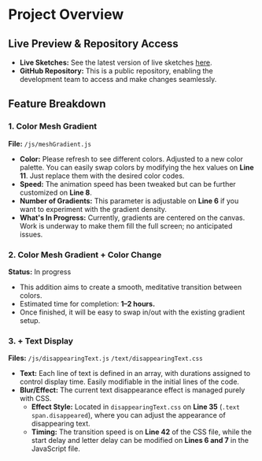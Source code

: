 # Project Overview

## Live Preview & Repository Access
- **Live Sketches:** See the latest version of live sketches [here](https://nyt-election-meditation-2024.netlify.app/).
- **GitHub Repository:** This is a public repository, enabling the development team to access and make changes seamlessly.

## Feature Breakdown

### 1. Color Mesh Gradient
**File:** `/js/meshGradient.js`

- **Color:** Please refresh to see different colors. Adjusted to a new color palette. You can easily swap colors by modifying the hex values on **Line 11**. Just replace them with the desired color codes.
- **Speed:** The animation speed has been tweaked but can be further customized on **Line 8**.
- **Number of Gradients:** This parameter is adjustable on **Line 6** if you want to experiment with the gradient density.
- **What's In Progress:** Currently, gradients are centered on the canvas. Work is underway to make them fill the full screen; no anticipated issues.

### 2. Color Mesh Gradient + Color Change
**Status:** In progress

- This addition aims to create a smooth, meditative transition between colors.
- Estimated time for completion: **1–2 hours.**
- Once finished, it will be easy to swap in/out with the existing gradient setup.

### 3. + Text Display
**Files:** `/js/disappearingText.js` `/text/disappearingText.css`

- **Text:** Each line of text is defined in an array, with durations assigned to control display time. Easily modifiable in the initial lines of the code.
- **Blur/Effect:** The current text disappearance effect is managed purely with CSS.
  - **Effect Style:** Located in `disappearingText.css` on **Line 35** (`.text span.disappeared`), where you can adjust the appearance of disappearing text.
  - **Timing:** The transition speed is on **Line 42** of the CSS file, while the start delay and letter delay can be modified on **Lines 6 and 7** in the JavaScript file.
